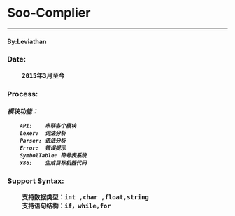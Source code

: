 #  Soo-Complier


---
<h4>By:Leviathan
<h3>Date:

        2015年3月至今

<h3>Process:

<h5>模块功能：

        API:    串联各个模块
        Lexer:  词法分析
        Parser: 语法分析
        Error:  错误提示
        SymbolTable: 符号表系统
        x86:    生成目标机器代码
        
<h3>Support Syntax:

        支持数据类型：int ,char ,float,string
        支持语句结构：if，while,for
